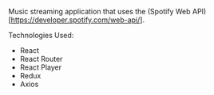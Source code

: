 Music streaming application that uses the (Spotify Web API)[https://developer.spotify.com/web-api/].

Technologies Used:
- React
- React Router
- React Player
- Redux
- Axios